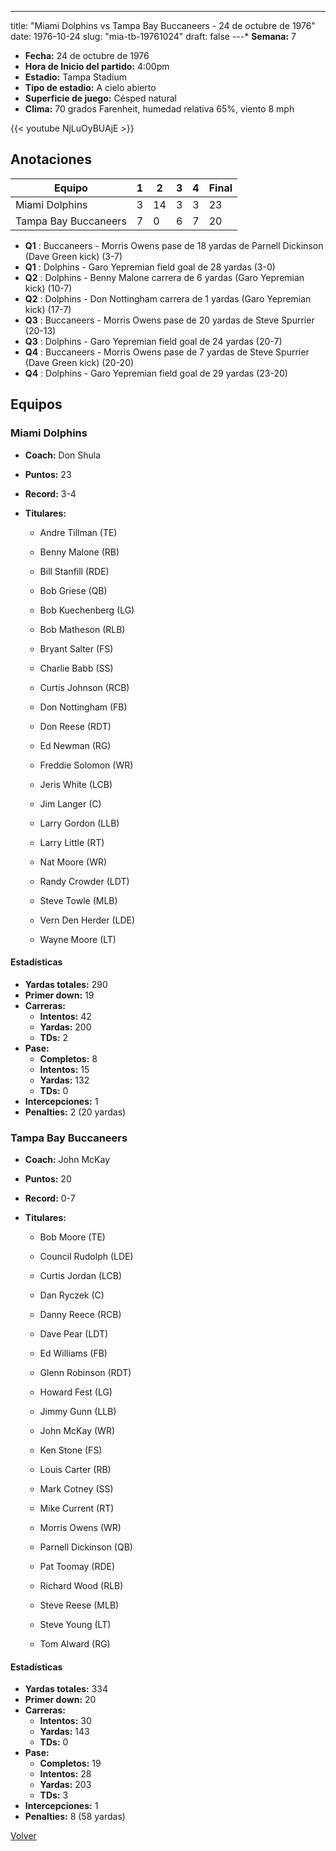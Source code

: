 ---
title: "Miami Dolphins vs Tampa Bay Buccaneers - 24 de octubre de 1976"
date: 1976-10-24
slug: "mia-tb-19761024"
draft: false
---* **Semana:** 7
* **Fecha:** 24 de octubre de 1976
* **Hora de Inicio del partido:** 4:00pm
* **Estadio:** Tampa Stadium
* **Tipo de estadio:** A cielo abierto
* **Superficie de juego:** Césped natural
* **Clima:** 70 grados Farenheit, humedad relativa 65%, viento 8 mph

{{< youtube NjLuOyBUAjE >}}


## Anotaciones
| Equipo | 1 | 2 | 3 | 4 | Final |
|--------|---|---|---|---|-------|
| Miami Dolphins  | 3 | 14 | 3 | 3  | 23 |
| Tampa Bay Buccaneers  | 7 | 0 | 6 | 7  | 20 |
* **Q1** : Buccaneers - Morris Owens pase de 18 yardas de Parnell Dickinson (Dave Green kick) (3-7)
* **Q1** : Dolphins - Garo Yepremian field goal de 28 yardas (3-0)
* **Q2** : Dolphins - Benny Malone carrera de 6 yardas (Garo Yepremian kick) (10-7)
* **Q2** : Dolphins - Don Nottingham carrera de 1 yardas (Garo Yepremian kick) (17-7)
* **Q3** : Buccaneers - Morris Owens pase de 20 yardas de Steve Spurrier (20-13)
* **Q3** : Dolphins - Garo Yepremian field goal de 24 yardas (20-7)
* **Q4** : Buccaneers - Morris Owens pase de 7 yardas de Steve Spurrier (Dave Green kick) (20-20)
* **Q4** : Dolphins - Garo Yepremian field goal de 29 yardas (23-20)


## Equipos


### Miami Dolphins
* **Coach:** Don Shula
* **Puntos:** 23
* **Record:** 3-4
* **Titulares:** 

  * Andre Tillman (TE) 

  * Benny Malone (RB) 

  * Bill Stanfill (RDE) 

  * Bob Griese (QB) 

  * Bob Kuechenberg (LG) 

  * Bob Matheson (RLB) 

  * Bryant Salter (FS) 

  * Charlie Babb (SS) 

  * Curtis Johnson (RCB) 

  * Don Nottingham (FB) 

  * Don Reese (RDT) 

  * Ed Newman (RG) 

  * Freddie Solomon (WR) 

  * Jeris White (LCB) 

  * Jim Langer (C) 

  * Larry Gordon (LLB) 

  * Larry Little (RT) 

  * Nat Moore (WR) 

  * Randy Crowder (LDT) 

  * Steve Towle (MLB) 

  * Vern Den Herder (LDE) 

  * Wayne Moore (LT) 

#### Estadísticas
* **Yardas totales:** 290
* **Primer down:** 19
* **Carreras:**
  * **Intentos:** 42
  * **Yardas:** 200
  * **TDs:** 2
* **Pase:**
  * **Completos:** 8
  * **Intentos:** 15
  * **Yardas:** 132
  * **TDs:** 0
* **Intercepciones:** 1
* **Penalties:** 2 (20 yardas)

### Tampa Bay Buccaneers
* **Coach:** John McKay
* **Puntos:** 20
* **Record:** 0-7
* **Titulares:** 

  * Bob Moore (TE) 

  * Council Rudolph (LDE) 

  * Curtis Jordan (LCB) 

  * Dan Ryczek (C) 

  * Danny Reece (RCB) 

  * Dave Pear (LDT) 

  * Ed Williams (FB) 

  * Glenn Robinson (RDT) 

  * Howard Fest (LG) 

  * Jimmy Gunn (LLB) 

  * John McKay (WR) 

  * Ken Stone (FS) 

  * Louis Carter (RB) 

  * Mark Cotney (SS) 

  * Mike Current (RT) 

  * Morris Owens (WR) 

  * Parnell Dickinson (QB) 

  * Pat Toomay (RDE) 

  * Richard Wood (RLB) 

  * Steve Reese (MLB) 

  * Steve Young (LT) 

  * Tom Alward (RG) 

#### Estadísticas
* **Yardas totales:** 334
* **Primer down:** 20
* **Carreras:**
  * **Intentos:** 30
  * **Yardas:** 143
  * **TDs:** 0
* **Pase:**
  * **Completos:** 19
  * **Intentos:** 28
  * **Yardas:** 203
  * **TDs:** 3
* **Intercepciones:** 1
* **Penalties:** 8 (58 yardas)


[Volver](/historia/1976)
